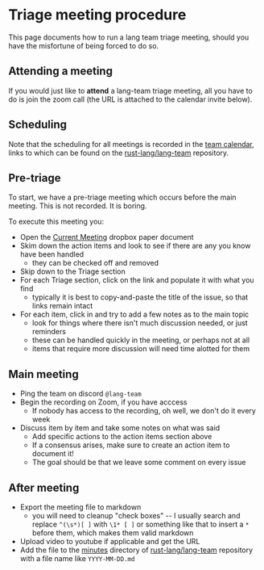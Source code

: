 # Triage meeting procedure

This page documents how to run a lang team triage meeting,
should you have the misfortune of being forced to do so.

## Attending a meeting

If you would just like to **attend** a lang-team triage meeting, all
you have to do is join the zoom call (the URL is attached to the
calendar invite below).

## Scheduling

Note that the scheduling for all meetings is recorded in the [team
calendar], links to which can be found on the [rust-lang/lang-team]
repository.

[team calendar]: https://github.com/rust-lang/lang-team/#meeting-calendar
[rust-lang/lang-team]: https://github.com/rust-lang/lang-team/

## Pre-triage

To start, we have a pre-triage meeting which occurs before the main
meeting. This is not recorded. It is boring.

To execute this meeting you:

* Open the [Current Meeting] dropbox paper document
* Skim down the action items and look to see if there are any you know have been handled
    * they can be checked off and removed
* Skip down to the Triage section
* For each Triage section, click on the link and populate it with what you find
    * typically it is best to copy-and-paste the title of the issue, so that links remain intact
* For each item, click in and try to add a few notes as to the main topic
    * look for things where there isn't much discussion needed, or just reminders
    * these can be handled quickly in the meeting, or perhaps not at all
    * items that require more discussion will need time alotted for them

[Current Meeting]: https://paper.dropbox.com/doc/T-Lang-Meeting-Current-meeting--AmyXFNnryXTNzBsSWjbdJcVSAg-nRfrSxCbfeo9q7fEYogZQ

## Main meeting

* Ping the team on discord `@lang-team`
* Begin the recording on Zoom, if you have acccess 
    * If nobody has access to the recording, oh well, we don't do it every week
* Discuss item by item and take some notes on what was said
    * Add specific actions to the action items section above
    * If a consensus arises, make sure to create an action item to document it!
    * The goal should be that we leave some comment on every issue
    
## After meeting

* Export the meeting file to markdown
    * you will need to cleanup "check boxes" -- I usually search and replace 
      `^(\s*)[ ]` with `\1* [ ]` or something like that to insert a
      `*` before them, which makes them valid markdown
* Upload video to youtube if applicable and get the URL
* Add the file to the [minutes] directory of [rust-lang/lang-team] repository
  with a file name like `YYYY-MM-DD.md`

[minutes]: https://github.com/rust-lang/lang-team/tree/master/minutes
